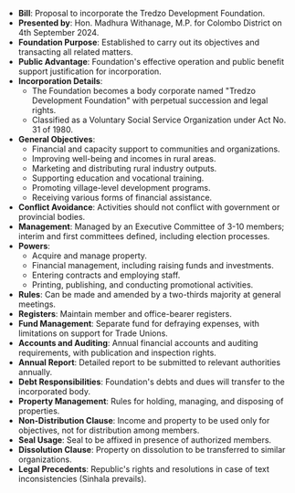 - **Bill**: Proposal to incorporate the Tredzo Development Foundation.
- **Presented by**: Hon. Madhura Withanage, M.P. for Colombo District on 4th September 2024.
- **Foundation Purpose**: Established to carry out its objectives and transacting all related matters.
- **Public Advantage**: Foundation's effective operation and public benefit support justification for incorporation.
- **Incorporation Details**:
  - The Foundation becomes a body corporate named "Tredzo Development Foundation" with perpetual succession and legal rights.
  - Classified as a Voluntary Social Service Organization under Act No. 31 of 1980.
- **General Objectives**:
  - Financial and capacity support to communities and organizations.
  - Improving well-being and incomes in rural areas.
  - Marketing and distributing rural industry outputs.
  - Supporting education and vocational training.
  - Promoting village-level development programs.
  - Receiving various forms of financial assistance.
- **Conflict Avoidance**: Activities should not conflict with government or provincial bodies.
- **Management**: Managed by an Executive Committee of 3-10 members; interim and first committees defined, including election processes.
- **Powers**:
  - Acquire and manage property.
  - Financial management, including raising funds and investments.
  - Entering contracts and employing staff.
  - Printing, publishing, and conducting promotional activities.
- **Rules**: Can be made and amended by a two-thirds majority at general meetings.
- **Registers**: Maintain member and office-bearer registers.
- **Fund Management**: Separate fund for defraying expenses, with limitations on support for Trade Unions.
- **Accounts and Auditing**: Annual financial accounts and auditing requirements, with publication and inspection rights.
- **Annual Report**: Detailed report to be submitted to relevant authorities annually.
- **Debt Responsibilities**: Foundation's debts and dues will transfer to the incorporated body.
- **Property Management**: Rules for holding, managing, and disposing of properties.
- **Non-Distribution Clause**: Income and property to be used only for objectives, not for distribution among members.
- **Seal Usage**: Seal to be affixed in presence of authorized members.
- **Dissolution Clause**: Property on dissolution to be transferred to similar organizations.
- **Legal Precedents**: Republic's rights and resolutions in case of text inconsistencies (Sinhala prevails).